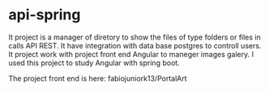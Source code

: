 # api-spring
It project is a manager of diretory to show the files of type folders or files in calls API REST.
It have integration with data base postgres to controll users.
It project work with project front end Angular to maneger images galery.
I used this project to study Angular with spring boot.

The project front end is here: fabiojuniork13/PortalArt
